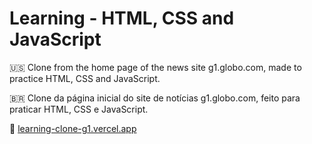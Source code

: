 # Learning - HTML, CSS and JavaScript

:us: Clone from the home page of the news site g1.globo.com, made to practice HTML, CSS and JavaScript.

:brazil: Clone da página inicial do site de notícias g1.globo.com, feito para praticar HTML, CSS e JavaScript.

:link: [learning-clone-g1.vercel.app](https://learning-clone-g1.vercel.app/)
